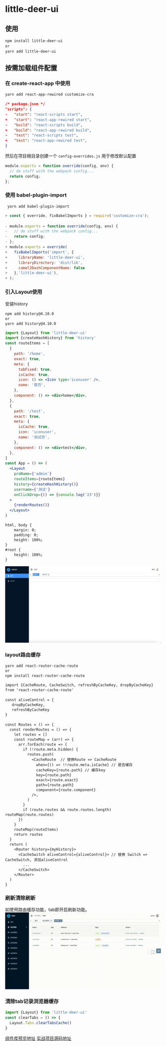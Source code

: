 

# little-deer-ui

## 使用

```sh
npm install little-deer-ui
or
yarn add little-deer-ui
```

## 按需加载组件配置

### 在 create-react-app 中使用

```sh
yarn add react-app-rewired customize-cra
```

```json
/* package.json */
"scripts": {
-   "start": "react-scripts start",
+   "start": "react-app-rewired start",
-   "build": "react-scripts build",
+   "build": "react-app-rewired build",
-   "test": "react-scripts test",
+   "test": "react-app-rewired test",
}
```

然后在项目根目录创建一个 `config-overrides.js` 用于修改默认配置

```javascript
module.exports = function override(config, env) {
  // do stuff with the webpack config...
  return config;
};
```

### 使用 babel-plugin-import

```shell
 yarn add babel-plugin-import
```

```javascript
+ const { override, fixBabelImports } = require('customize-cra');

- module.exports = function override(config, env) {
-   // do stuff with the webpack config...
-   return config;
- };
+ module.exports = override(
+   fixBabelImports('import', {
+     libraryName: 'little-deer-ui',
+     libraryDirectory: 'dist/lib',
+     camel2DashComponentName: false
+   },'little-deer-ui'),
+ );
```
### 引入Layout使用

安装history

```shell
npm add history@4.10.0
or 
yarn add history@4.10.0
```
```jsx
import {Layout} from 'little-deer-ui'
import {createHashHistory} from 'history'
const routeItems = [
  {
    path: '/home',
    exact: true,
    meta: {
      tabFixed: true,
      isCache: true,
      icon: () => <Icon type='iconuser' />,
      name: '首页',
    },
    component: () => <div>home</div>,
  },
  {
    path: '/test',
    exact: true,
    meta: {
      isCache: true,
      icon: 'iconuser',
      name: '测试页',
    },
    component: () => <div>test</div>,
  },
]
const App = () => (
  <Layout
    proName={'admin'}
    routeItems={routeItems}
    history={createHashHistory()}
    username={'测试'}
    onClickDrop={() => {console.log('23')}}
  >
    {renderRoutes()}
  </Layout>
)
```
```less
html, body {
	margin: 0;
	padding: 0;
	height: 100%;
}
#root {
	height: 100%;
}
```
![layout](./docs/layout.png)
### layout路由缓存
```shell
yarn add react-router-cache-route
or
npm install react-router-cache-route
```
```tsx
import {CacheRoute, CacheSwitch, refreshByCacheKey, dropByCacheKey} from 'react-router-cache-route'

const aliveControl = {
   dropByCacheKey,
   refreshByCacheKey
}

const Routes = () => {
  const renderRoutes = () => {
    let routes = []
    const routeMap = (arr) => {
      arr.forEach(route => {
        if (!route.meta.hidden) {
          routes.push(
            <CacheRoute  // 替换Route => CacheRoute
              when={() => !!route.meta.isCache} // 是否缓存
              cacheKey={route.path} // 缓存key
              key={route.path}
              exact={route.exact}
              path={route.path}
              component={route.component}
            />,
          )
        }
        if (route.routes && route.routes.length) routeMap(route.routes)
      })
    }
    routeMap(routeItems)
    return routes
  }
  return (
    <Router history={myHistory}>
      <CacheSwitch aliveControl={aliveControl}> // 替换 Switch => CacheSwitch, 添加aliveControl
        ...
      </CacheSwitch>
    </Router>
  )
}
```

### 刷新清除刷新
如使用路由缓存功能，tab即开启刷新功能。
![](./docs/route-cache.gif)

### 清除tab记录浏览器缓存
```ts
import {Layout} from 'little-deer-ui'
const clearTabs = () => {
  Layout.Tabs.clearTabsCache()
}
```

[组件库预览地址](https://g_guojq.gitee.io/little-deer-ui)
[实战项目源码地址](https://github.com/guo-jianqiang/react-antd-admin)



